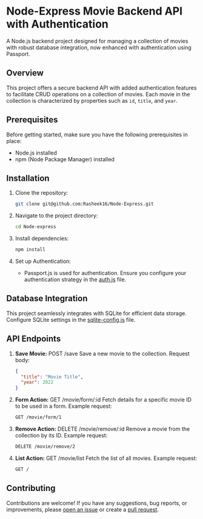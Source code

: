 # Node-Express Movie Backend API with Authentication

A Node.js backend project designed for managing a collection of movies with robust database integration, now enhanced with authentication using Passport.

## Overview

This project offers a secure backend API with added authentication features to facilitate CRUD operations on a collection of movies. Each movie in the collection is characterized by properties such as `id`, `title`, and `year`.

## Prerequisites

Before getting started, make sure you have the following prerequisites in place:

- Node.js installed
- npm (Node Package Manager) installed

## Installation

1. Clone the repository:

   ```bash
   git clone git@github.com:Rasheek16/Node-Express.git
   ```

2. Navigate to the project directory:

   ```bash
   cd Node-express
   ```

3. Install dependencies:

   ```bash
   npm install
   ```

4. Set up Authentication:

   - Passport.js is used for authentication. Ensure you configure your authentication strategy in the [auth.js](auth.js) file.

## Database Integration

This project seamlessly integrates with SQLite for efficient data storage. Configure SQLite settings in the [sqlite-config.js](sqlite-config.js) file.

## API Endpoints

1. **Save Movie:** POST /save
   Save a new movie to the collection.
   Request body:

   ```json
   {
     "title": "Movie Title",
     "year": 2022
   }
   ```

2. **Form Action:** GET /movie/form/:id
   Fetch details for a specific movie ID to be used in a form.
   Example request:

   ```bash
   GET /movie/form/1
   ```

3. **Remove Action:** DELETE /movie/remove/:id
   Remove a movie from the collection by its ID.
   Example request:

   ```bash
   DELETE /movie/remove/2
   ```

4. **List Action:** GET /movie/list
   Fetch the list of all movies.
   Example request:
   ```bash
   GET /
   ```

## Contributing

Contributions are welcome! If you have any suggestions, bug reports, or improvements, please [open an issue](https://github.com/Rasheek16/Node-Express/issues) or create a [pull request](https://github.com/Rasheek16/Node-Express/pulls).
